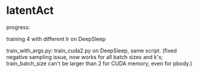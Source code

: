 # latentAct

progress:

training 4 with different lr on DeepSleep 

train_with_args.py: train_cuda2.py on DeepSleep, same script. (fixed negative sampling issue, now works for all batch sizes and k's; train_batch_size can't be larger than 2 for CUDA memory, even for pbody.)
